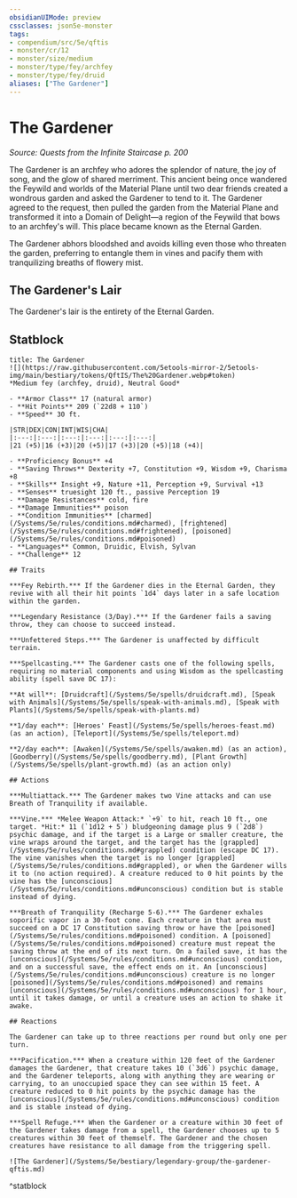 ```yaml
---
obsidianUIMode: preview
cssclasses: json5e-monster
tags:
- compendium/src/5e/qftis
- monster/cr/12
- monster/size/medium
- monster/type/fey/archfey
- monster/type/fey/druid
aliases: ["The Gardener"]
---
```

# The Gardener
*Source: Quests from the Infinite Staircase p. 200*  

The Gardener is an archfey who adores the splendor of nature, the joy of song, and the glow of shared merriment. This ancient being once wandered the Feywild and worlds of the Material Plane until two dear friends created a wondrous garden and asked the Gardener to tend to it. The Gardener agreed to the request, then pulled the garden from the Material Plane and transformed it into a Domain of Delight—a region of the Feywild that bows to an archfey's will. This place became known as the Eternal Garden.

The Gardener abhors bloodshed and avoids killing even those who threaten the garden, preferring to entangle them in vines and pacify them with tranquilizing breaths of flowery mist.

## The Gardener's Lair

The Gardener's lair is the entirety of the Eternal Garden.

## Statblock

```ad-statblock
title: The Gardener
![](https://raw.githubusercontent.com/5etools-mirror-2/5etools-img/main/bestiary/tokens/QftIS/The%20Gardener.webp#token)
*Medium fey (archfey, druid), Neutral Good*

- **Armor Class** 17 (natural armor)
- **Hit Points** 209 (`22d8 + 110`)
- **Speed** 30 ft.

|STR|DEX|CON|INT|WIS|CHA|
|:---:|:---:|:---:|:---:|:---:|:---:|
|21 (+5)|16 (+3)|20 (+5)|17 (+3)|20 (+5)|18 (+4)|

- **Proficiency Bonus** +4
- **Saving Throws** Dexterity +7, Constitution +9, Wisdom +9, Charisma +8
- **Skills** Insight +9, Nature +11, Perception +9, Survival +13
- **Senses** truesight 120 ft., passive Perception 19
- **Damage Resistances** cold, fire
- **Damage Immunities** poison
- **Condition Immunities** [charmed](/Systems/5e/rules/conditions.md#charmed), [frightened](/Systems/5e/rules/conditions.md#frightened), [poisoned](/Systems/5e/rules/conditions.md#poisoned)
- **Languages** Common, Druidic, Elvish, Sylvan
- **Challenge** 12

## Traits

***Fey Rebirth.*** If the Gardener dies in the Eternal Garden, they revive with all their hit points `1d4` days later in a safe location within the garden.

***Legendary Resistance (3/Day).*** If the Gardener fails a saving throw, they can choose to succeed instead.

***Unfettered Steps.*** The Gardener is unaffected by difficult terrain.

***Spellcasting.*** The Gardener casts one of the following spells, requiring no material components and using Wisdom as the spellcasting ability (spell save DC 17):

**At will**: [Druidcraft](/Systems/5e/spells/druidcraft.md), [Speak with Animals](/Systems/5e/spells/speak-with-animals.md), [Speak with Plants](/Systems/5e/spells/speak-with-plants.md)

**1/day each**: [Heroes' Feast](/Systems/5e/spells/heroes-feast.md) (as an action), [Teleport](/Systems/5e/spells/teleport.md)

**2/day each**: [Awaken](/Systems/5e/spells/awaken.md) (as an action), [Goodberry](/Systems/5e/spells/goodberry.md), [Plant Growth](/Systems/5e/spells/plant-growth.md) (as an action only)

## Actions

***Multiattack.*** The Gardener makes two Vine attacks and can use Breath of Tranquility if available.

***Vine.*** *Melee Weapon Attack:* `+9` to hit, reach 10 ft., one target. *Hit:* 11 (`1d12 + 5`) bludgeoning damage plus 9 (`2d8`) psychic damage, and if the target is a Large or smaller creature, the vine wraps around the target, and the target has the [grappled](/Systems/5e/rules/conditions.md#grappled) condition (escape DC 17). The vine vanishes when the target is no longer [grappled](/Systems/5e/rules/conditions.md#grappled), or when the Gardener wills it to (no action required). A creature reduced to 0 hit points by the vine has the [unconscious](/Systems/5e/rules/conditions.md#unconscious) condition but is stable instead of dying.

***Breath of Tranquility (Recharge 5-6).*** The Gardener exhales soporific vapor in a 30-foot cone. Each creature in that area must succeed on a DC 17 Constitution saving throw or have the [poisoned](/Systems/5e/rules/conditions.md#poisoned) condition. A [poisoned](/Systems/5e/rules/conditions.md#poisoned) creature must repeat the saving throw at the end of its next turn. On a failed save, it has the [unconscious](/Systems/5e/rules/conditions.md#unconscious) condition, and on a successful save, the effect ends on it. An [unconscious](/Systems/5e/rules/conditions.md#unconscious) creature is no longer [poisoned](/Systems/5e/rules/conditions.md#poisoned) and remains [unconscious](/Systems/5e/rules/conditions.md#unconscious) for 1 hour, until it takes damage, or until a creature uses an action to shake it awake.

## Reactions

The Gardener can take up to three reactions per round but only one per turn.

***Pacification.*** When a creature within 120 feet of the Gardener damages the Gardener, that creature takes 10 (`3d6`) psychic damage, and the Gardener teleports, along with anything they are wearing or carrying, to an unoccupied space they can see within 15 feet. A creature reduced to 0 hit points by the psychic damage has the [unconscious](/Systems/5e/rules/conditions.md#unconscious) condition and is stable instead of dying.

***Spell Refuge.*** When the Gardener or a creature within 30 feet of the Gardener takes damage from a spell, the Gardener chooses up to 5 creatures within 30 feet of themself. The Gardener and the chosen creatures have resistance to all damage from the triggering spell.

![The Gardener](/Systems/5e/bestiary/legendary-group/the-gardener-qftis.md)
```
^statblock
